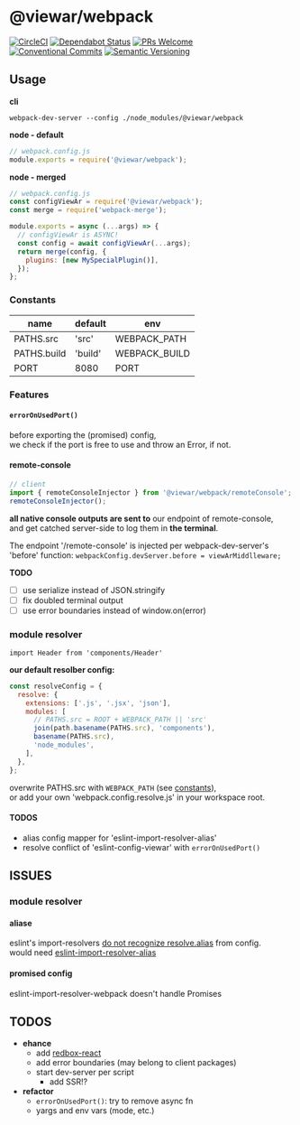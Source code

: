 # @viewar/webpack

[![CircleCI](https://circleci.com/gh/viewar/webpack.svg?style=svg&circle-token=2d8c6a42d7ad4702a013a25939a56d90525e764c)](https://circleci.com/gh/viewar/webpack)
[![Dependabot Status](https://api.dependabot.com/badges/status?host=github&repo=viewar/webpack&identifier=214175000)](https://dependabot.com)
[![PRs Welcome][pr-welcome]](http://makeapullrequest.com)<br />
[![Conventional Commits](https://img.shields.io/badge/✔-Conventional%20Commits-blue.svg)](https://conventionalcommits.org)
[![Semantic Versioning][semantic-img]][semantic-url]

<!-- badge-urls -->

[pr-welcome]: https://img.shields.io/badge/PRs-welcome-brightgreen.svg
[semantic-img]: https://img.shields.io/badge/%20%20%F0%9F%93%A6%F0%9F%9A%80-semantic--release-blue.svg
[semantic-url]: https://semver.org/

<!-- /badge-urls -->

## Usage

**cli**

`webpack-dev-server --config ./node_modules/@viewar/webpack`

**node - default**

```javascript
// webpack.config.js
module.exports = require('@viewar/webpack');
```

**node - merged**

```javascript
// webpack.config.js
const configViewAr = require('@viewar/webpack');
const merge = require('webpack-merge');

module.exports = async (...args) => {
  // configViewAr is ASYNC!
  const config = await configViewAr(...args);
  return merge(config, {
    plugins: [new MySpecialPlugin()],
  });
};
```

### Constants

| name        | default | env           |
| ----------- | ------- | ------------- |
| PATHS.src   | 'src'   | WEBPACK_PATH  |
| PATHS.build | 'build' | WEBPACK_BUILD |
| PORT        | 8080    | PORT          |

### Features

#### `errorOnUsedPort()`

before exporting the (promised) config,  
we check if the port is free to use and throw an Error, if not.

#### remote-console

```javascript
// client
import { remoteConsoleInjector } from '@viewar/webpack/remoteConsole';
remoteConsoleInjector();
```

**all native console outputs are sent to** our endpoint of remote-console,  
and get catched server-side to log them in **the terminal**.

The endpoint '/remote-console' is injected per webpack-dev-server's 'before' function: `webpackConfig.devServer.before = viewArMiddlleware;`

**TODO**

- [ ] use serialize instead of JSON.stringify
- [ ] fix doubled terminal output
- [ ] use error boundaries instead of window.on(error)

### module resolver

`import Header from 'components/Header'`

**our default resolber config:**

```javascript
const resolveConfig = {
  resolve: {
    extensions: ['.js', '.jsx', 'json'],
    modules: [
      // PATHS.src = ROOT + WEBPACK_PATH || 'src'
      join(path.basename(PATHS.src), 'components'),
      basename(PATHS.src),
      'node_modules',
    ],
  },
};
```

overwrite PATHS.src with `WEBPACK_PATH` (see [constants](#constants)),  
or add your own 'webpack.config.resolve.js' in your workspace root.

#### TODOS

- alias config mapper for 'eslint-import-resolver-alias'
- resolve conflict of 'eslint-config-viewar' with `errorOnUsedPort()`

## ISSUES

### module resolver

#### aliase

eslint's import-resolvers [do not recognize resolve.alias](https://github.com/benmosher/eslint-plugin-import/issues/1451) from config.  
would need [eslint-import-resolver-alias](https://www.npmjs.com/package/eslint-import-resolver-alias)

#### promised config

eslint-import-resolver-webpack doesn't handle Promises

## TODOS

- **ehance**
  - add [redbox-react](https://github.com/commissure/redbox-react)
  - add error boundaries (may belong to client packages)
  - start dev-server per script
    - add SSR!?
- **refactor**
  - `errorOnUsedPort()`: try to remove async fn
  - yargs and env vars (mode, etc.)

